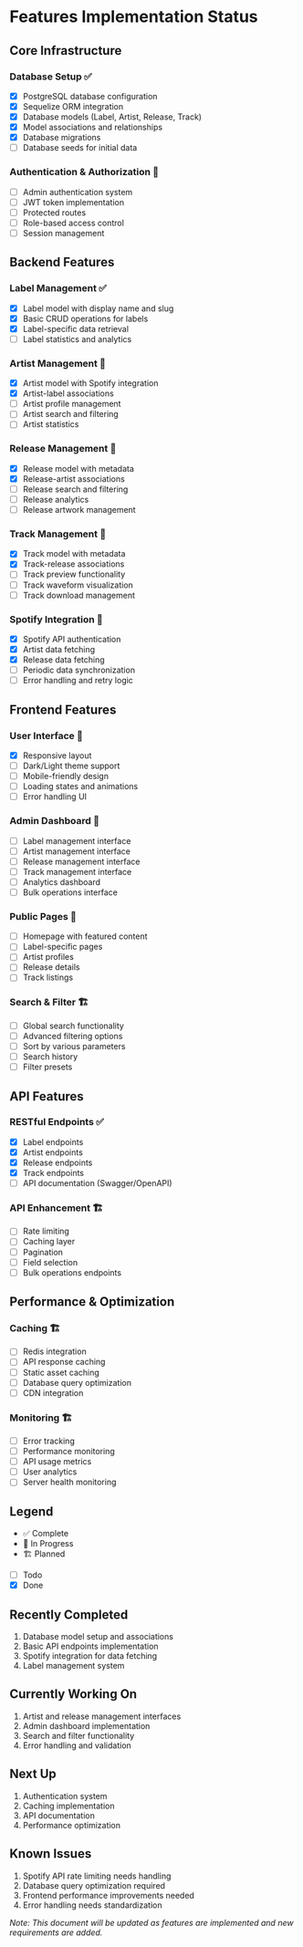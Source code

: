 # Features Implementation Status

## Core Infrastructure

### Database Setup ✅
- [x] PostgreSQL database configuration
- [x] Sequelize ORM integration
- [x] Database models (Label, Artist, Release, Track)
- [x] Model associations and relationships
- [x] Database migrations
- [ ] Database seeds for initial data

### Authentication & Authorization 🚧
- [ ] Admin authentication system
- [ ] JWT token implementation
- [ ] Protected routes
- [ ] Role-based access control
- [ ] Session management

## Backend Features

### Label Management ✅
- [x] Label model with display name and slug
- [x] Basic CRUD operations for labels
- [x] Label-specific data retrieval
- [ ] Label statistics and analytics

### Artist Management 🚧
- [x] Artist model with Spotify integration
- [x] Artist-label associations
- [ ] Artist profile management
- [ ] Artist search and filtering
- [ ] Artist statistics

### Release Management 🚧
- [x] Release model with metadata
- [x] Release-artist associations
- [ ] Release search and filtering
- [ ] Release analytics
- [ ] Release artwork management

### Track Management 🚧
- [x] Track model with metadata
- [x] Track-release associations
- [ ] Track preview functionality
- [ ] Track waveform visualization
- [ ] Track download management

### Spotify Integration 🚧
- [x] Spotify API authentication
- [x] Artist data fetching
- [x] Release data fetching
- [ ] Periodic data synchronization
- [ ] Error handling and retry logic

## Frontend Features

### User Interface 🚧
- [x] Responsive layout
- [ ] Dark/Light theme support
- [ ] Mobile-friendly design
- [ ] Loading states and animations
- [ ] Error handling UI

### Admin Dashboard 🚧
- [ ] Label management interface
- [ ] Artist management interface
- [ ] Release management interface
- [ ] Track management interface
- [ ] Analytics dashboard
- [ ] Bulk operations interface

### Public Pages 🚧
- [ ] Homepage with featured content
- [ ] Label-specific pages
- [ ] Artist profiles
- [ ] Release details
- [ ] Track listings

### Search & Filter 🏗️
- [ ] Global search functionality
- [ ] Advanced filtering options
- [ ] Sort by various parameters
- [ ] Search history
- [ ] Filter presets

## API Features

### RESTful Endpoints ✅
- [x] Label endpoints
- [x] Artist endpoints
- [x] Release endpoints
- [x] Track endpoints
- [ ] API documentation (Swagger/OpenAPI)

### API Enhancement 🏗️
- [ ] Rate limiting
- [ ] Caching layer
- [ ] Pagination
- [ ] Field selection
- [ ] Bulk operations endpoints

## Performance & Optimization

### Caching 🏗️
- [ ] Redis integration
- [ ] API response caching
- [ ] Static asset caching
- [ ] Database query optimization
- [ ] CDN integration

### Monitoring 🏗️
- [ ] Error tracking
- [ ] Performance monitoring
- [ ] API usage metrics
- [ ] User analytics
- [ ] Server health monitoring

## Legend
- ✅ Complete
- 🚧 In Progress
- 🏗️ Planned
- [ ] Todo
- [x] Done

## Recently Completed
1. Database model setup and associations
2. Basic API endpoints implementation
3. Spotify integration for data fetching
4. Label management system

## Currently Working On
1. Artist and release management interfaces
2. Admin dashboard implementation
3. Search and filter functionality
4. Error handling and validation

## Next Up
1. Authentication system
2. Caching implementation
3. API documentation
4. Performance optimization

## Known Issues
1. Spotify API rate limiting needs handling
2. Database query optimization required
3. Frontend performance improvements needed
4. Error handling needs standardization

_Note: This document will be updated as features are implemented and new requirements are added._
